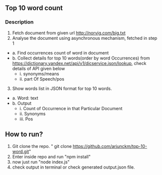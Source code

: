 ## Top 10 word count
### Description
1. Fetch document from given url http://norvig.com/big.txt
2. Analyse the document using asynchronous mechanism, fetched in step 1
  * a. Find occurrences count of word in document
  * b. Collect details for top 10 words(order by word Occurrences) from
  https://dictionary.yandex.net/api/v1/dicservice.json/lookup, check details of
  API given below
    * i. synonyms/means
    * ii. part Of Speech/pos

3. Show words list in JSON format for top 10 words.
  * a. Word: text
  * b. Output
    * i. Count of Occurrence in that Particular Document
    * ii. Synonyms
    * iii. Pos
## How to run?
1. Git clone the repo. " git clone https://github.com/arjunckm/top-10-word.git"
2. Enter inside repo and run  "npm install"
3. now just run "node index.js"
4. check output in terminal or check generated output.json file.